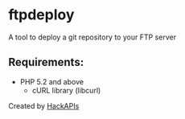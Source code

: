 ftpdeploy
=========

A tool to deploy a git repository to your FTP server

Requirements:
------

- PHP 5.2 and above
  - cURL library  (libcurl)
  

Created by [HackAPIs][2]

[2]: http://one.hackapis.cf
